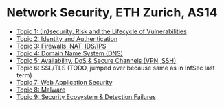 Network Security, ETH Zurich, AS14
========

- [Topic 1: (In)security, Risk and the Lifecycle of Vulnerabilities](topic1.md)
- [Topic 2: Identity and Authentication](topic2.md)
- [Topic 3: Firewalls, NAT, IDS/IPS](topic3.md)
- [Topic 4: Domain Name System (DNS)](topic4.md)
- [Topic 5: Availability, DoS & Secure Channels (VPN, SSH)](topic5.md)
- Topic 6: SSL/TLS (TODO, jumped over because same as in InfSec last term)
- [Topic 7: Web Application Security](topic7.md)
- [Topic 8: Malware](topic8.md)
- [Topic 9: Security Ecosystem & Detection Failures](topic9.md)
